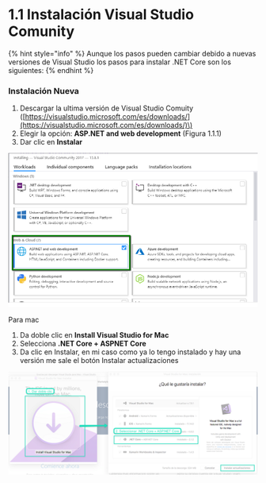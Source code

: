 # 1.1 Instalación Visual Studio Comunity

{% hint style="info" %}
Aunque los pasos pueden cambiar debido a nuevas versiones de Visual Studio los pasos para instalar .NET Core son los siguientes:
{% endhint %}

### Instalación Nueva

1. Descargar la ultima versión de Visual Studio Comuity \([https://visualstudio.microsoft.com/es/downloads/](https://visualstudio.microsoft.com/es/downloads/)\)
2. Elegir la opción:  **ASP.NET and web development**  \(Figura 1.1.1\)
3. Dar clic en **Instalar**

![Figura 1.1.1 Seleccionar ASP.NET and web development](../.gitbook/assets/instalacion.png)

Para mac

1. Da doble clic en **Install Visual Studio for Mac**
2. Selecciona **.NET Core + ASPNET Core**
3. Da clic en Instalar, en mi caso como ya lo tengo instalado y hay una versión me sale el botón Instalar actualizaciones

![Figura 1.1.2 Instalaci&#xF3;n en Mac](../.gitbook/assets/mac.png)

